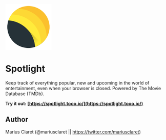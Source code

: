 ![Spotlight Icon](source/144.png)

# Spotlight

Keep track of everything popular, new and upcoming in the world of entertainment, even when your browser is closed. Powered by The Movie Database (TMDb).

**Try it out: [https://spotlight.tooo.io/](https://spotlight.tooo.io/)**

## Author

Marius Claret (@mariusclaret || https://twitter.com/mariusclaret)